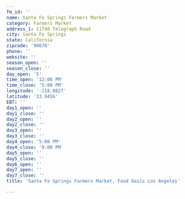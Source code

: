 ```yaml
---
fm_id: ''
name: Santa Fe Springs Farmers Market
category: Farmers Market
address_1: 11740 Telegraph Road
city: Santa Fe Springs
state: California
zipcode: '90670'
phone: ''
website: ''
season_open: ''
season_close: ''
day_open: '5'
time_open: '12:00 PM'
time_close: '5:00 PM'
longitude: '-118.0827'
latitude: '33.9456'
EBT: ''
day1_open: ''
day1_close: ''
day2_open: ''
day2_close: ''
day3_open: ''
day3_close: ''
day4_open: '5:00 PM'
day4_close: '9:00 PM'
day5_open: ''
day5_close: ''
day6_open: ''
day7_open: ''
day7_close: ''
title: 'Santa Fe Springs Farmers Market, Food Oasis Los Angeles'

---
```

